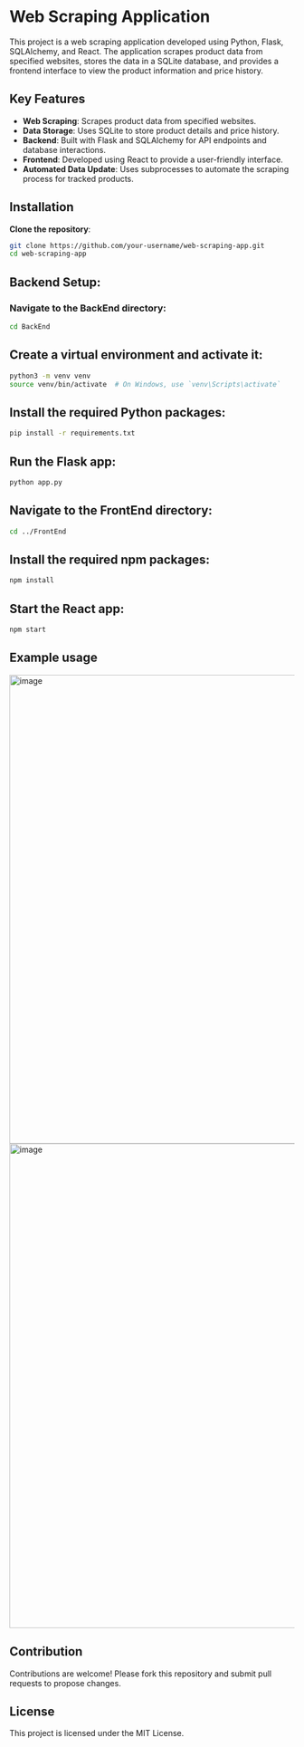# Web Scraping Application

This project is a web scraping application developed using Python, Flask, SQLAlchemy, and React. The application scrapes product data from specified websites, stores the data in a SQLite database, and provides a frontend interface to view the product information and price history.

## Key Features

- **Web Scraping**: Scrapes product data from specified websites.
- **Data Storage**: Uses SQLite to store product details and price history.
- **Backend**: Built with Flask and SQLAlchemy for API endpoints and database interactions.
- **Frontend**: Developed using React to provide a user-friendly interface.
- **Automated Data Update**: Uses subprocesses to automate the scraping process for tracked products.

## Installation

**Clone the repository**:
   ```bash
   git clone https://github.com/your-username/web-scraping-app.git
   cd web-scraping-app
```
## Backend Setup:
### Navigate to the BackEnd directory:

```bash
cd BackEnd
```
## Create a virtual environment and activate it:
```bash
python3 -m venv venv
source venv/bin/activate  # On Windows, use `venv\Scripts\activate`
```

## Install the required Python packages:
```bash
pip install -r requirements.txt
```
## Run the Flask app:
```bash
python app.py
```
## Navigate to the FrontEnd directory:
```bash
cd ../FrontEnd
```
## Install the required npm packages:
```bash
npm install
```
## Start the React app:
```bash
npm start
```
## Example usage
<img width="828" alt="image" src="https://github.com/VirajCommits/PriceTrackingWebScraper/assets/121517813/c95eda87-3f8c-4032-b818-79faa40b7eb4">
<img width="856" alt="image" src="https://github.com/VirajCommits/PriceTrackingWebScraper/assets/121517813/273da121-37a3-4be7-b546-d04d41e6d8f4">


## Contribution
Contributions are welcome! Please fork this repository and submit pull requests to propose changes.

## License

This project is licensed under the MIT License.


